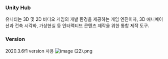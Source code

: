 ### Unity Hub

유니티는 3D 및 2D 비디오 게임의 개발 환경을 제공하는 게임 엔진이자, 3D 애니메이션과 건축 시각화, 가상현실 등 인터랙티브 콘텐츠 제작을 위한 통합 제작 도구.

### Version

2020.3.6f1 version 사용
![image (22).png](Picture/hub_version.PNG)
